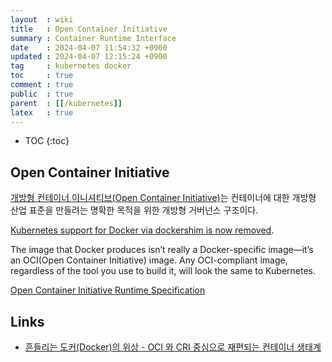 ```yaml
---
layout  : wiki
title   : Open Container Initiative
summary : Container Runtime Interface
date    : 2024-04-07 11:54:32 +0900
updated : 2024-04-07 12:15:24 +0900
tag     : kubernetes docker
toc     : true
comment : true
public  : true
parent  : [[/kubernetes]]
latex   : true
---
```

* TOC
{:toc}
 
## Open Container Initiative

[개방형 컨테이너 이니셔티브(Open Container Initiative)](https://github.com/opencontainers)는 컨테이너에 대한 개방형 산업 표준을 만들려는 명확한 목적을 위한 개방형 거버넌스 구조이다.

[Kubernetes support for Docker via dockershim is now removed](https://kubernetes.io/blog/2020/12/02/dont-panic-kubernetes-and-docker/).

The image that Docker produces isn’t really a Docker-specific image—it’s an OCI(Open Container Initiative) image. Any OCI-compliant image, regardless of the tool you use to build it, will look the same to Kubernetes.

[Open Container Initiative Runtime Specification](https://github.com/opencontainers/runtime-spec/blob/main/spec.md)

## Links

- [흔들리는 도커(Docker)의 위상 - OCI 와 CRI 중심으로 재편되는 컨테이너 생태계](https://www.samsungsds.com/kr/insights/docker.html)